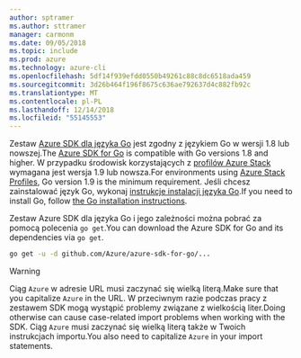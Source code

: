 ```yaml
---
author: sptramer
ms.author: sttramer
manager: carmonm
ms.date: 09/05/2018
ms.topic: include
ms.prod: azure
ms.technology: azure-cli
ms.openlocfilehash: 5df14f939efdd0550b49261c88c8dc6518ada459
ms.sourcegitcommit: 3d26b464f196f8675c636ae792637d4c882fb92c
ms.translationtype: MT
ms.contentlocale: pl-PL
ms.lasthandoff: 12/14/2018
ms.locfileid: "55145553"
---
```

<span data-ttu-id="3da43-101">Zestaw [Azure SDK dla języka Go](https://github.com/Azure/azure-sdk-for-go) jest zgodny z językiem Go w wersji 1.8 lub nowszej.</span><span class="sxs-lookup"><span data-stu-id="3da43-101">The [Azure SDK for Go](https://github.com/Azure/azure-sdk-for-go) is compatible with Go versions 1.8 and higher.</span></span> <span data-ttu-id="3da43-102">W przypadku środowisk korzystających z [profilów Azure Stack](/azure/azure-stack/user/azure-stack-version-profiles-go) wymagana jest wersja 1.9 lub nowsza.</span><span class="sxs-lookup"><span data-stu-id="3da43-102">For environments using [Azure Stack Profiles](/azure/azure-stack/user/azure-stack-version-profiles-go), Go version 1.9 is the minimum requirement.</span></span>
<span data-ttu-id="3da43-103">Jeśli chcesz zainstalować język Go, wykonaj [instrukcje instalacji języka Go](https://golang.org/doc/install).</span><span class="sxs-lookup"><span data-stu-id="3da43-103">If you need to install Go, follow [the Go installation instructions](https://golang.org/doc/install).</span></span>

<span data-ttu-id="3da43-104">Zestaw Azure SDK dla języka Go i jego zależności można pobrać za pomocą polecenia `go get`.</span><span class="sxs-lookup"><span data-stu-id="3da43-104">You can download the Azure SDK for Go and its dependencies via `go get`.</span></span>

```bash
go get -u -d github.com/Azure/azure-sdk-for-go/...
```

> [!WARNING]
> <span data-ttu-id="3da43-105">Ciąg `Azure` w adresie URL musi zaczynać się wielką literą.</span><span class="sxs-lookup"><span data-stu-id="3da43-105">Make sure that you capitalize `Azure` in the URL.</span></span> <span data-ttu-id="3da43-106">W przeciwnym razie podczas pracy z zestawem SDK mogą wystąpić problemy związane z wielkością liter.</span><span class="sxs-lookup"><span data-stu-id="3da43-106">Doing otherwise can cause case-related import problems when working with the SDK.</span></span> <span data-ttu-id="3da43-107">Ciąg `Azure` musi zaczynać się wielką literą także w Twoich instrukcjach importu.</span><span class="sxs-lookup"><span data-stu-id="3da43-107">You also need to capitalize `Azure` in your import statements.</span></span>
